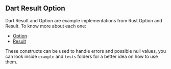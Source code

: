 ## Dart Result Option

Dart Result and Option are example implementations from Rust Option and Result. To know more about 
each one:

- [Option](/readme_option.md)
- [Result](/readme_result.md)

These constructs can be used to handle errors and possible null values, you can look inside `example`
and `tests` folders for a better idea on how to use them.